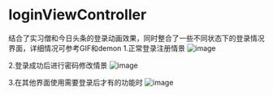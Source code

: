 # loginViewController
结合了实习僧和今日头条的登录动画效果，同时整合了一些不同状态下的登录情况界面，详细情况可参考GIF和demon
1.正常登录注册情景
![image](https://github.com/lly4155/loginViewController/blob/master/resource/first.gif)

2.登录成功后进行密码修改情景
![image](https://github.com/lly4155/loginViewController/blob/master/resource/second.gif)

3.在其他界面使用需要登录后才有的功能时
![image](https://github.com/lly4155/loginViewController/blob/master/resource/third.gif)
